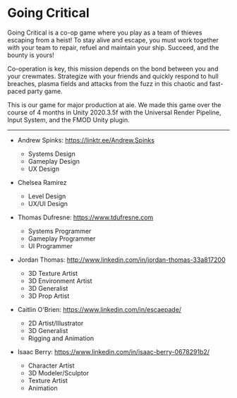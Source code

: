 # Going Critical
Going Critical is a co-op game where you play as a team of thieves escaping from a heist! To stay alive and escape, you must work together with your team to repair, refuel and maintain your ship. Succeed, and the bounty is yours!

Co-operation is key, this mission depends on the bond between you and your crewmates. Strategize with your friends and quickly respond to hull breaches, plasma fields and attacks from the fuzz in this chaotic and fast-paced party game.

This is our game for major production at aie. We made this game over the course of 4 months in Unity 2020.3.5f with the Universal Render Pipeline, Input System, and the FMOD Unity plugin.

---

- Andrew Spinks: https://linktr.ee/Andrew.Spinks
  * Systems Design
  * Gameplay Design
  * UX Design

- Chelsea Ramirez
  * Level Design
  * UX/UI Design

- Thomas Dufresne: https://www.tdufresne.com
  * Systems Programmer
  * Gameplay Programmer
  * UI Programmer

- Jordan Thomas: http://www.linkedin.com/in/jordan-thomas-33a817200
  * 3D Texture Artist
  * 3D Environment Artist
  * 3D Generalist
  * 3D Prop Artist

- Caitlin O'Brien: https://www.linkedin.com/in/escaepade/
  * 2D Artist/Illustrator
  * 3D Generalist
  * Rigging and Animation

- Isaac Berry: https://www.linkedin.com/in/isaac-berry-0678291b2/
  * Character Artist
  * 3D Modeler/Sculptor
  * Texture Artist
  * Animation

